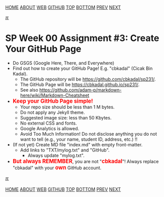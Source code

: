 ---
---
[HOME](index.md)
[ABOUT](README.md)
[WEB](https://osp4diss.vlsm.org/)
[GITHUB](https://github.com/os2xx/osp4diss/)
[TOP](#)
[BOTTOM](#endofpage)
[PREV](S00-02.md)
[NEXT](S00-04.md)

[&#x213C;](#endofpage)<br id="idx00">
# SP Week 00 Assignment #3: Create Your GitHub Page

* Do GSGS (Google Here, There, and Everywhere)
* Find out how to create your GitHub Page! E.g. "cbkadal" (Cicak Bin Kadal).
  * The GitHub repository will be
    <https://github.com/cbkadal/sp231/>.
  * The GitHub Page will be
    <https://cbkadal.github.io/sp231/>.
  * See also <https://github.com/adam-p/markdown-here/wiki/Markdown-Cheatsheet>
* <span style="color:red; font-weight:bold; font-size:larger;">Keep your GitHub Page simple!</span>
  * Your repo size should be less than 1 M bytes.
  * Do not apply any Jekyll theme.
  * Suggested image size: less than 50 Kbytes.
  * No external CSS and fonts.
  * Google Analytics is allowed.
  * Avoid Too Much Information! Do not disclose anything you do not want to tell
    (e.g., your name, student ID, address, etc.) !!
* (If not yet) Create MD file "index.md" with empty front-matter.
  * Add links to "TXT/mylog.txt" and "GitHub".
    * Always update "mylog.txt".
* <span style="color:red; font-weight:bold; font-size:larger;">But always REMEMBER</span>,
  you are not "<span style="color:red; font-weight:bold; font-size:larger;">cbkadal</span>"!
  Always replace "cbkadal" with your
  <span style="color:red; font-weight:bold; font-size:larger;">own</span>
  GitHub account.

[&#x213C;](#)<br id="endofpage"><br>
[HOME](index.md)
[ABOUT](README.md)
[WEB](https://osp4diss.vlsm.org/)
[GITHUB](https://github.com/os2xx/osp4diss)
[TOP](#)
[BOTTOM](#endofpage)
[PREV](S00-02.md)
[NEXT](S00-04.md)
<br>

